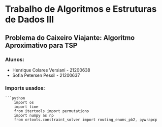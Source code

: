 <h1> Trabalho de Algoritmos e Estruturas de Dados III </h1>
<h2> Problema do Caixeiro Viajante: Algoritmo Aproximativo para TSP </h2>
<h3> Alunos: </h3>
<ul>
  <li> Henrique Colares Versiani - 21200638 </li>
  <li> Sofia Petersen Pessil - 21200637</li>
</ul>

<h3> Imports usados: </h3>
    
    ```python
        import os
        import time
        from itertools import permutations
        import numpy as np
        from ortools.constraint_solver import routing_enums_pb2, pywrapcp